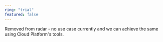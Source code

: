 ```yaml
---
ring: "trial"
featured: false
---
```

Removed from radar -  no use case currently and we can achieve the same using Cloud Platform's tools. 